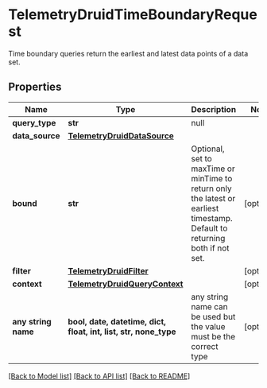 # TelemetryDruidTimeBoundaryRequest

Time boundary queries return the earliest and latest data points of a data set.
## Properties
Name | Type | Description | Notes
------------ | ------------- | ------------- | -------------
**query_type** | **str** | null | 
**data_source** | [**TelemetryDruidDataSource**](TelemetryDruidDataSource.md) |  | 
**bound** | **str** | Optional, set to maxTime or minTime to return only the latest or earliest timestamp. Default to returning both if not set. | [optional] 
**filter** | [**TelemetryDruidFilter**](TelemetryDruidFilter.md) |  | [optional] 
**context** | [**TelemetryDruidQueryContext**](TelemetryDruidQueryContext.md) |  | [optional] 
**any string name** | **bool, date, datetime, dict, float, int, list, str, none_type** | any string name can be used but the value must be the correct type | [optional]

[[Back to Model list]](../README.md#documentation-for-models) [[Back to API list]](../README.md#documentation-for-api-endpoints) [[Back to README]](../README.md)


